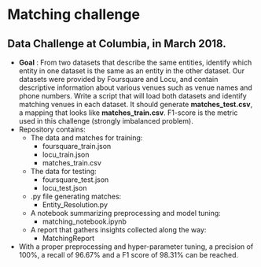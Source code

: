 # Matching challenge
## Data Challenge at Columbia, in March 2018. 
- **Goal** :  From two datasets that describe the same entities, identify which entity in one dataset is the same as an entity in the other dataset. Our datasets were provided by Foursquare and Locu, and contain descriptive information about various venues such as venue names and phone numbers.
Write a script that will load both datasets and identify matching venues in each dataset. It should generate **matches_test.csv**, a mapping that looks like **matches_train.csv**. F1-score is the metric used in this challenge (strongly imbalanced problem).
- Repository contains: 
  - The data and matches for training: 
    - foursquare_train.json
    - locu_train.json
    - matches_train.csv
  - The data for testing: 
    - foursquare_test.json
    - locu_test.json
  - .py file generating matches:
      - Entity_Resolution.py 
  - A notebook summarizing preprocessing and model tuning:
    - matching_notebook.ipynb
  - A report that gathers insights collected along the way: 
    - MatchingReport
- With a proper preprocessing and hyper-parameter tuning, a precision of 100%, a recall of 96.67% and a F1 score of 98.31% can be reached.

